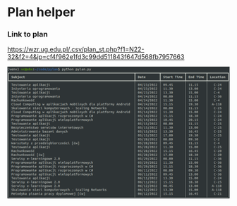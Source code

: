 # Plan helper

### Link to plan
https://wzr.ug.edu.pl/.csv/plan_st.php?f1=N22-32&f2=4&jp=cf4f962e1fd3c99dd511843f647d568fb7957663


![Image](resources/screenshot.png)
